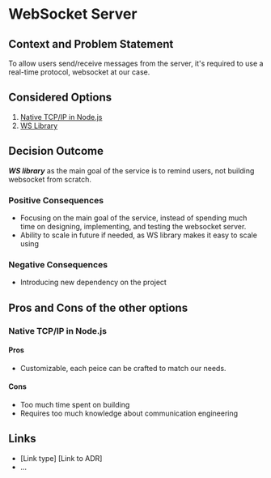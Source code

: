 # WebSocket Server
## Context and Problem Statement

To allow users send/receive messages from the server, it's required to use a real-time protocol, websocket at our case.

## Considered Options

1. [Native TCP/IP in Node.js](https://nodejs.org/api/net.html#net_net)
3. [WS Library](https://www.npmjs.com/package/ws)

## Decision Outcome
***WS library*** as the main goal of the service is to remind users, not building websocket from scratch.
### Positive Consequences

* Focusing on the main goal of the service, instead of spending much time on designing, implementing, and testing the websocket server.
* Ability to scale in future if needed, as WS library makes it easy to scale using  


### Negative Consequences

* Introducing new dependency on the project

## Pros and Cons of the other options

### Native TCP/IP in Node.js

#### Pros
* Customizable, each peice can be crafted to match our needs.

#### Cons
* Too much time spent on building
* Requires too much knowledge about communication engineering


## Links

* [Link type] [Link to ADR] <!-- example: Refined by [ADR-0005](0005-example.md) -->
* … <!-- numbers of links can vary -->